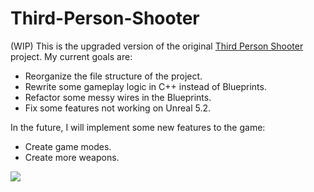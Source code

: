# Third-Person-Shooter
(WIP) This is the upgraded version of the original [Third Person Shooter](https://github.com/minhkhoi0975/Third-Person-Shooter) project. 
My current goals are:
  + Reorganize the file structure of the project.
  + Rewrite some gameplay logic in C++ instead of Blueprints.
  + Refactor some messy wires in the Blueprints.
  + Fix some features not working on Unreal 5.2. 

In the future, I will implement some new features to the game:
  + Create game modes.
  + Create more weapons.

![](Screenshots/screenshot01.png)
